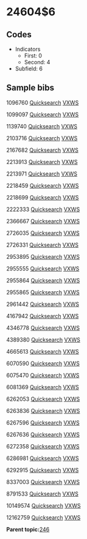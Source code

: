 # 24604$6

## Codes

-   Indicators
    -   First: 0
    -   Second: 4
-   Subfield: 6

## Sample bibs

1096760 [Quicksearch](https://search.library.yale.edu/catalog/1096760) [VXWS](http://prodorbis.library.yale.edu:7014/vxws/GetHoldingsService?bibId=1096760)

1099097 [Quicksearch](https://search.library.yale.edu/catalog/1099097) [VXWS](http://prodorbis.library.yale.edu:7014/vxws/GetHoldingsService?bibId=1099097)

1139740 [Quicksearch](https://search.library.yale.edu/catalog/1139740) [VXWS](http://prodorbis.library.yale.edu:7014/vxws/GetHoldingsService?bibId=1139740)

2103716 [Quicksearch](https://search.library.yale.edu/catalog/2103716) [VXWS](http://prodorbis.library.yale.edu:7014/vxws/GetHoldingsService?bibId=2103716)

2167682 [Quicksearch](https://search.library.yale.edu/catalog/2167682) [VXWS](http://prodorbis.library.yale.edu:7014/vxws/GetHoldingsService?bibId=2167682)

2213913 [Quicksearch](https://search.library.yale.edu/catalog/2213913) [VXWS](http://prodorbis.library.yale.edu:7014/vxws/GetHoldingsService?bibId=2213913)

2213971 [Quicksearch](https://search.library.yale.edu/catalog/2213971) [VXWS](http://prodorbis.library.yale.edu:7014/vxws/GetHoldingsService?bibId=2213971)

2218459 [Quicksearch](https://search.library.yale.edu/catalog/2218459) [VXWS](http://prodorbis.library.yale.edu:7014/vxws/GetHoldingsService?bibId=2218459)

2218699 [Quicksearch](https://search.library.yale.edu/catalog/2218699) [VXWS](http://prodorbis.library.yale.edu:7014/vxws/GetHoldingsService?bibId=2218699)

2222333 [Quicksearch](https://search.library.yale.edu/catalog/2222333) [VXWS](http://prodorbis.library.yale.edu:7014/vxws/GetHoldingsService?bibId=2222333)

2366667 [Quicksearch](https://search.library.yale.edu/catalog/2366667) [VXWS](http://prodorbis.library.yale.edu:7014/vxws/GetHoldingsService?bibId=2366667)

2726035 [Quicksearch](https://search.library.yale.edu/catalog/2726035) [VXWS](http://prodorbis.library.yale.edu:7014/vxws/GetHoldingsService?bibId=2726035)

2726331 [Quicksearch](https://search.library.yale.edu/catalog/2726331) [VXWS](http://prodorbis.library.yale.edu:7014/vxws/GetHoldingsService?bibId=2726331)

2953895 [Quicksearch](https://search.library.yale.edu/catalog/2953895) [VXWS](http://prodorbis.library.yale.edu:7014/vxws/GetHoldingsService?bibId=2953895)

2955555 [Quicksearch](https://search.library.yale.edu/catalog/2955555) [VXWS](http://prodorbis.library.yale.edu:7014/vxws/GetHoldingsService?bibId=2955555)

2955864 [Quicksearch](https://search.library.yale.edu/catalog/2955864) [VXWS](http://prodorbis.library.yale.edu:7014/vxws/GetHoldingsService?bibId=2955864)

2955865 [Quicksearch](https://search.library.yale.edu/catalog/2955865) [VXWS](http://prodorbis.library.yale.edu:7014/vxws/GetHoldingsService?bibId=2955865)

2961442 [Quicksearch](https://search.library.yale.edu/catalog/2961442) [VXWS](http://prodorbis.library.yale.edu:7014/vxws/GetHoldingsService?bibId=2961442)

4167942 [Quicksearch](https://search.library.yale.edu/catalog/4167942) [VXWS](http://prodorbis.library.yale.edu:7014/vxws/GetHoldingsService?bibId=4167942)

4346778 [Quicksearch](https://search.library.yale.edu/catalog/4346778) [VXWS](http://prodorbis.library.yale.edu:7014/vxws/GetHoldingsService?bibId=4346778)

4389380 [Quicksearch](https://search.library.yale.edu/catalog/4389380) [VXWS](http://prodorbis.library.yale.edu:7014/vxws/GetHoldingsService?bibId=4389380)

4665613 [Quicksearch](https://search.library.yale.edu/catalog/4665613) [VXWS](http://prodorbis.library.yale.edu:7014/vxws/GetHoldingsService?bibId=4665613)

6070590 [Quicksearch](https://search.library.yale.edu/catalog/6070590) [VXWS](http://prodorbis.library.yale.edu:7014/vxws/GetHoldingsService?bibId=6070590)

6075470 [Quicksearch](https://search.library.yale.edu/catalog/6075470) [VXWS](http://prodorbis.library.yale.edu:7014/vxws/GetHoldingsService?bibId=6075470)

6081369 [Quicksearch](https://search.library.yale.edu/catalog/6081369) [VXWS](http://prodorbis.library.yale.edu:7014/vxws/GetHoldingsService?bibId=6081369)

6262053 [Quicksearch](https://search.library.yale.edu/catalog/6262053) [VXWS](http://prodorbis.library.yale.edu:7014/vxws/GetHoldingsService?bibId=6262053)

6263836 [Quicksearch](https://search.library.yale.edu/catalog/6263836) [VXWS](http://prodorbis.library.yale.edu:7014/vxws/GetHoldingsService?bibId=6263836)

6267596 [Quicksearch](https://search.library.yale.edu/catalog/6267596) [VXWS](http://prodorbis.library.yale.edu:7014/vxws/GetHoldingsService?bibId=6267596)

6267636 [Quicksearch](https://search.library.yale.edu/catalog/6267636) [VXWS](http://prodorbis.library.yale.edu:7014/vxws/GetHoldingsService?bibId=6267636)

6272358 [Quicksearch](https://search.library.yale.edu/catalog/6272358) [VXWS](http://prodorbis.library.yale.edu:7014/vxws/GetHoldingsService?bibId=6272358)

6286981 [Quicksearch](https://search.library.yale.edu/catalog/6286981) [VXWS](http://prodorbis.library.yale.edu:7014/vxws/GetHoldingsService?bibId=6286981)

6292915 [Quicksearch](https://search.library.yale.edu/catalog/6292915) [VXWS](http://prodorbis.library.yale.edu:7014/vxws/GetHoldingsService?bibId=6292915)

8337003 [Quicksearch](https://search.library.yale.edu/catalog/8337003) [VXWS](http://prodorbis.library.yale.edu:7014/vxws/GetHoldingsService?bibId=8337003)

8791533 [Quicksearch](https://search.library.yale.edu/catalog/8791533) [VXWS](http://prodorbis.library.yale.edu:7014/vxws/GetHoldingsService?bibId=8791533)

10149574 [Quicksearch](https://search.library.yale.edu/catalog/10149574) [VXWS](http://prodorbis.library.yale.edu:7014/vxws/GetHoldingsService?bibId=10149574)

12162759 [Quicksearch](https://search.library.yale.edu/catalog/12162759) [VXWS](http://prodorbis.library.yale.edu:7014/vxws/GetHoldingsService?bibId=12162759)

**Parent topic:**[246](../../tags/246/246.md)

